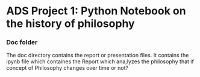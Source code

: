 # ADS Project 1:  Python Notebook on the history of philosophy

### Doc folder

The doc directory contains the report or presentation files. It contains the ipynb file which containes the Report which ana;lyzes the philosophy that if concept of Philosophy changes over time or not?



